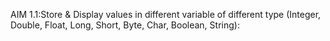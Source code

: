 AIM 1.1:Store & Display values in different variable of different type (Integer, Double, Float, Long, Short, Byte, Char, Boolean, String):

